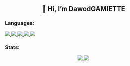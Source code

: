 <h2 align="center">👋 Hi, I’m DawodGAMIETTE</h2>

<h3>Languages:</h3>
<p>
  <a href="https://github.com/DawodGAMIETTE">
    <img src="https://img.shields.io/badge/C-00599C?style=for-the-badge&logo=c&logoColor=white">
  </a>
  <a href="https://github.com/DawodGAMIETTE">
    <img src="https://img.shields.io/badge/C++-00599C?style=for-the-badge&logo=c%2B%2B&logoColor=white">
  </a>
  <a href="https://github.com/DawodGAMIETTE">
    <img src="https://img.shields.io/badge/Python-3776AB?style=for-the-badge&logo=python&logoColor=white">
  </a>
  <a href="https://github.com/DawodGAMIETTE">
    <img src="https://img.shields.io/badge/Java-ED8B00?style=for-the-badge&logo=openjdk&logoColor=white">
  </a>
  <a href="https://github.com/DawodGAMIETTE">
    <img src="https://img.shields.io/badge/JavaScript-F7DF1E?style=for-the-badge&logo=javascript&logoColor=black">
  </a>
</p>

<h3>Stats:</h3>
<p align="center">
  <a href="https://github.com/DawodGAMIETTE">
    <img src="https://github-readme-streak-stats.herokuapp.com/?user=DawodGAMIETTE&hide_border=true&card_width=338&theme=transparent">
  </a>
  <a href="https://github.com/DawodGAMIETTE">
    <img src="https://github-readme-stats.vercel.app/api/top-langs/?username=DawodGAMIETTE&card_width=699&hide_border=true&theme=transparent&size_weight=0.5&count_weight=0.5">
  </a>
</p>
